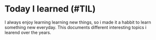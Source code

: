# Today I learned (#TIL)
I always enjoy learning learning new things, so i made it a habbit to learn something new everyday. This documents different interesting topics i learend over the years.
